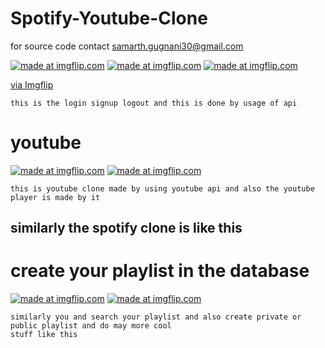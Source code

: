 # Spotify-Youtube-Clone

for source code contact samarth.gugnani30@gmail.com

<a href="https://imgflip.com/gif/3k7ok6"><img src="https://i.imgflip.com/3k7ok6.gif" title="made at imgflip.com"/></a>       <a href="https://imgflip.com/gif/3k7pwf"><img src="https://i.imgflip.com/3k7pwf.gif" title="made at imgflip.com"/></a>         <a href="https://imgflip.com/gif/3k7qaz"><img src="https://i.imgflip.com/3k7qaz.gif" title="made at imgflip.com"/></a>

<a href="https://imgflip.com/gif/3radh2">via Imgflip</a>
```
this is the login signup logout and this is done by usage of api
```

# youtube

<a href="https://imgflip.com/gif/3k7u77"><img src="https://i.imgflip.com/3k7u77.gif" title="made at imgflip.com"/></a>    <a href="https://imgflip.com/gif/3k7udy"><img src="https://i.imgflip.com/3k7udy.gif" title="made at imgflip.com"/></a>


```
this is youtube clone made by using youtube api and also the youtube player is made by it
```

## similarly the spotify clone is like this

# create your playlist in the database
<a href="https://imgflip.com/gif/3k7uje"><img src="https://i.imgflip.com/3k7uje.gif" title="made at imgflip.com"/></a>        <a href="https://imgflip.com/gif/3k7uxl"><img src="https://i.imgflip.com/3k7uxl.gif" title="made at imgflip.com"/></a>
```
similarly you and search your playlist and also create private or public playlist and do may more cool 
stuff like this 

```
